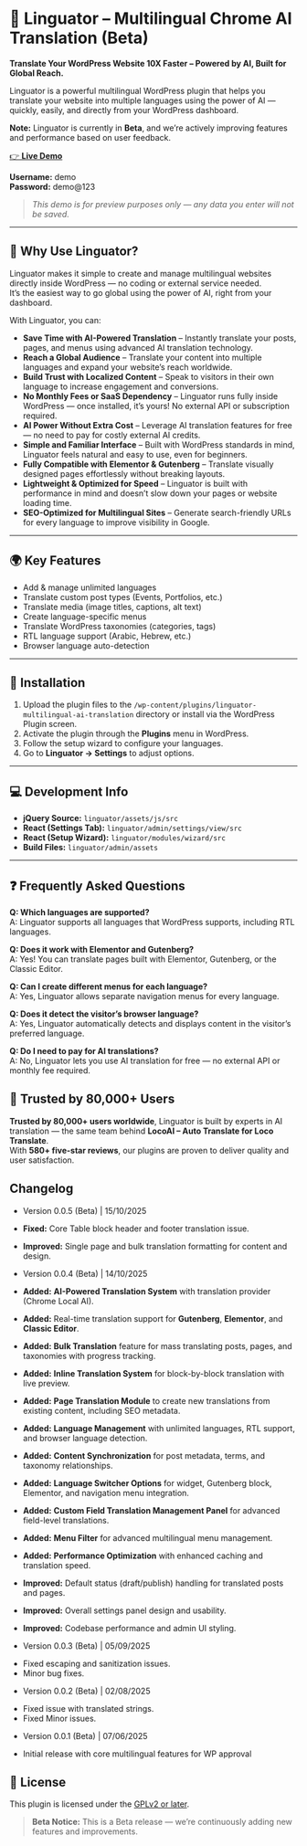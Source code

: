 # 🧠 Linguator – Multilingual Chrome AI Translation (Beta)

**Translate Your WordPress Website 10X Faster – Powered by AI, Built for Global Reach.**

Linguator is a powerful multilingual WordPress plugin that helps you translate your website into multiple languages using the power of AI — quickly, easily, and directly from your WordPress dashboard.

**Note:** Linguator is currently in **Beta**, and we’re actively improving features and performance based on user feedback.

[👉 **Live Demo**](https://linguator-demo-site.instawp.co/wp-admin/admin.php?page=lmat_settings)  

**Username:** demo  
**Password:** demo@123  

> *This demo is for preview purposes only — any data you enter will not be saved.*

---

## 🚀 Why Use Linguator?

Linguator makes it simple to create and manage multilingual websites directly inside WordPress — no coding or external service needed.  
It’s the easiest way to go global using the power of AI, right from your dashboard.

With Linguator, you can:

- **Save Time with AI-Powered Translation** – Instantly translate your posts, pages, and menus using advanced AI translation technology.  
- **Reach a Global Audience** – Translate your content into multiple languages and expand your website’s reach worldwide.  
- **Build Trust with Localized Content** – Speak to visitors in their own language to increase engagement and conversions.  
- **No Monthly Fees or SaaS Dependency** – Linguator runs fully inside WordPress — once installed, it’s yours! No external API or subscription required.  
- **AI Power Without Extra Cost** – Leverage AI translation features for free — no need to pay for costly external AI credits.  
- **Simple and Familiar Interface** – Built with WordPress standards in mind, Linguator feels natural and easy to use, even for beginners.  
- **Fully Compatible with Elementor & Gutenberg** – Translate visually designed pages effortlessly without breaking layouts.  
- **Lightweight & Optimized for Speed** – Linguator is built with performance in mind and doesn’t slow down your pages or website loading time.  
- **SEO-Optimized for Multilingual Sites** – Generate search-friendly URLs for every language to improve visibility in Google.  

---

## 🌍 Key Features

- Add & manage unlimited languages  
- Translate custom post types (Events, Portfolios, etc.)  
- Translate media (image titles, captions, alt text)  
- Create language-specific menus  
- Translate WordPress taxonomies (categories, tags)  
- RTL language support (Arabic, Hebrew, etc.)  
- Browser language auto-detection  

---

## 🧩 Installation

1. Upload the plugin files to the `/wp-content/plugins/linguator-multilingual-ai-translation` directory or install via the WordPress Plugin screen.  
2. Activate the plugin through the **Plugins** menu in WordPress.  
3. Follow the setup wizard to configure your languages.  
4. Go to **Linguator → Settings** to adjust options.  

---

## 💻 Development Info

- **jQuery Source:** `linguator/assets/js/src`  
- **React (Settings Tab):** `linguator/admin/settings/view/src`  
- **React (Setup Wizard):** `linguator/modules/wizard/src`  
- **Build Files:** `linguator/admin/assets`  

---

## ❓ Frequently Asked Questions

**Q: Which languages are supported?**  
A: Linguator supports all languages that WordPress supports, including RTL languages.

**Q: Does it work with Elementor and Gutenberg?**  
A: Yes! You can translate pages built with Elementor, Gutenberg, or the Classic Editor.

**Q: Can I create different menus for each language?**  
A: Yes, Linguator allows separate navigation menus for every language.

**Q: Does it detect the visitor’s browser language?**  
A: Yes, Linguator automatically detects and displays content in the visitor’s preferred language.

**Q: Do I need to pay for AI translations?**  
A: No, Linguator lets you use AI translation for free — no external API or monthly fee required.



## 🧡 Trusted by 80,000+ Users

**Trusted by 80,000+ users worldwide**, Linguator is built by experts in AI translation — the same team behind **LocoAI – Auto Translate for Loco Translate**.  
With **580+ five-star reviews**, our plugins are proven to deliver quality and user satisfaction.

## Changelog

-  Version 0.0.5 (Beta) | 15/10/2025

* **Fixed:** Core Table block header and footer translation issue.

* **Improved:** Single page and bulk translation formatting for content and design.

-  Version 0.0.4 (Beta) | 14/10/2025

* **Added:** **AI-Powered Translation System** with translation provider (Chrome Local AI).

* **Added:** Real-time translation support for **Gutenberg**, **Elementor**, and **Classic Editor**.

* **Added:** **Bulk Translation** feature for mass translating posts, pages, and taxonomies with progress tracking.

* **Added:** **Inline Translation System** for block-by-block translation with live preview.

* **Added:** **Page Translation Module** to create new translations from existing content, including SEO metadata.

* **Added:** **Language Management** with unlimited languages,  RTL support, and browser language detection.

* **Added:** **Content Synchronization** for post metadata, terms, and taxonomy relationships.

* **Added:** **Language Switcher Options** for widget, Gutenberg block, Elementor, and navigation menu integration.

* **Added:** **Custom Field Translation Management Panel** for advanced field-level translations.

* **Added:** **Menu Filter** for advanced multilingual menu management.

* **Added:** **Performance Optimization** with enhanced caching and translation speed.

* **Improved:** Default status (draft/publish) handling for translated posts and pages.

* **Improved:** Overall settings panel design and usability.

* **Improved:** Codebase performance and admin UI styling.

-  Version 0.0.3  (Beta) | 05/09/2025 
* Fixed escaping and sanitization issues.
* Minor bug fixes.

-  Version 0.0.2   (Beta) | 02/08/2025 
* Fixed issue with translated strings.
* Fixed Minor issues.

- Version 0.0.1   (Beta) | 07/06/2025 
* Initial release with core multilingual features for WP approval 


## 🧾 License

This plugin is licensed under the [GPLv2 or later](https://www.gnu.org/licenses/gpl-2.0.html).


> **Beta Notice:** This is a Beta release — we’re continuously adding new features and improvements.


